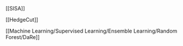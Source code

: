 [[SISA]]

[[HedgeCut]]

[[Machine Learning/Supervised Learning/Ensemble Learning/Random Forest/DaRe]]